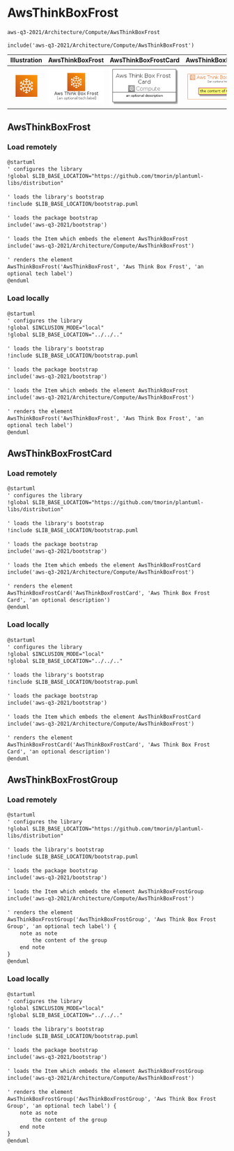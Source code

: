 # AwsThinkBoxFrost


```text
aws-q3-2021/Architecture/Compute/AwsThinkBoxFrost
```

```text
include('aws-q3-2021/Architecture/Compute/AwsThinkBoxFrost')
```



| Illustration | AwsThinkBoxFrost | AwsThinkBoxFrostCard | AwsThinkBoxFrostGroup |
| :---: | :---: | :---: | :---: |
| ![illustration for Illustration](../../../aws-q3-2021/Architecture/Compute/AwsThinkBoxFrost.png) | ![illustration for AwsThinkBoxFrost](../../../aws-q3-2021/Architecture/Compute/AwsThinkBoxFrost.Local.png) | ![illustration for AwsThinkBoxFrostCard](../../../aws-q3-2021/Architecture/Compute/AwsThinkBoxFrostCard.Local.png) | ![illustration for AwsThinkBoxFrostGroup](../../../aws-q3-2021/Architecture/Compute/AwsThinkBoxFrostGroup.Local.png) |




## AwsThinkBoxFrost

### Load remotely
```plantuml
@startuml
' configures the library
!global $LIB_BASE_LOCATION="https://github.com/tmorin/plantuml-libs/distribution"

' loads the library's bootstrap
!include $LIB_BASE_LOCATION/bootstrap.puml

' loads the package bootstrap
include('aws-q3-2021/bootstrap')

' loads the Item which embeds the element AwsThinkBoxFrost
include('aws-q3-2021/Architecture/Compute/AwsThinkBoxFrost')

' renders the element
AwsThinkBoxFrost('AwsThinkBoxFrost', 'Aws Think Box Frost', 'an optional tech label')
@enduml
```

### Load locally
```plantuml
@startuml
' configures the library
!global $INCLUSION_MODE="local"
!global $LIB_BASE_LOCATION="../../.."

' loads the library's bootstrap
!include $LIB_BASE_LOCATION/bootstrap.puml

' loads the package bootstrap
include('aws-q3-2021/bootstrap')

' loads the Item which embeds the element AwsThinkBoxFrost
include('aws-q3-2021/Architecture/Compute/AwsThinkBoxFrost')

' renders the element
AwsThinkBoxFrost('AwsThinkBoxFrost', 'Aws Think Box Frost', 'an optional tech label')
@enduml
```

## AwsThinkBoxFrostCard

### Load remotely
```plantuml
@startuml
' configures the library
!global $LIB_BASE_LOCATION="https://github.com/tmorin/plantuml-libs/distribution"

' loads the library's bootstrap
!include $LIB_BASE_LOCATION/bootstrap.puml

' loads the package bootstrap
include('aws-q3-2021/bootstrap')

' loads the Item which embeds the element AwsThinkBoxFrostCard
include('aws-q3-2021/Architecture/Compute/AwsThinkBoxFrost')

' renders the element
AwsThinkBoxFrostCard('AwsThinkBoxFrostCard', 'Aws Think Box Frost Card', 'an optional description')
@enduml
```

### Load locally
```plantuml
@startuml
' configures the library
!global $INCLUSION_MODE="local"
!global $LIB_BASE_LOCATION="../../.."

' loads the library's bootstrap
!include $LIB_BASE_LOCATION/bootstrap.puml

' loads the package bootstrap
include('aws-q3-2021/bootstrap')

' loads the Item which embeds the element AwsThinkBoxFrostCard
include('aws-q3-2021/Architecture/Compute/AwsThinkBoxFrost')

' renders the element
AwsThinkBoxFrostCard('AwsThinkBoxFrostCard', 'Aws Think Box Frost Card', 'an optional description')
@enduml
```

## AwsThinkBoxFrostGroup

### Load remotely
```plantuml
@startuml
' configures the library
!global $LIB_BASE_LOCATION="https://github.com/tmorin/plantuml-libs/distribution"

' loads the library's bootstrap
!include $LIB_BASE_LOCATION/bootstrap.puml

' loads the package bootstrap
include('aws-q3-2021/bootstrap')

' loads the Item which embeds the element AwsThinkBoxFrostGroup
include('aws-q3-2021/Architecture/Compute/AwsThinkBoxFrost')

' renders the element
AwsThinkBoxFrostGroup('AwsThinkBoxFrostGroup', 'Aws Think Box Frost Group', 'an optional tech label') {
    note as note
        the content of the group
    end note
}
@enduml
```

### Load locally
```plantuml
@startuml
' configures the library
!global $INCLUSION_MODE="local"
!global $LIB_BASE_LOCATION="../../.."

' loads the library's bootstrap
!include $LIB_BASE_LOCATION/bootstrap.puml

' loads the package bootstrap
include('aws-q3-2021/bootstrap')

' loads the Item which embeds the element AwsThinkBoxFrostGroup
include('aws-q3-2021/Architecture/Compute/AwsThinkBoxFrost')

' renders the element
AwsThinkBoxFrostGroup('AwsThinkBoxFrostGroup', 'Aws Think Box Frost Group', 'an optional tech label') {
    note as note
        the content of the group
    end note
}
@enduml
```

